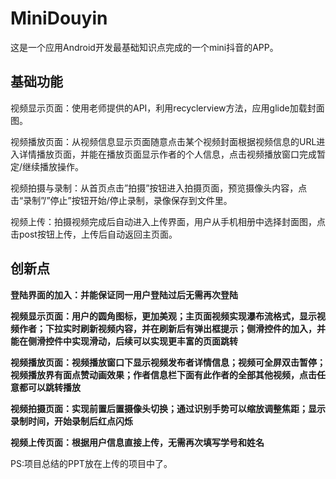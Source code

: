 # MiniDouyin
这是一个应用Android开发最基础知识点完成的一个mini抖音的APP。

基础功能
-
视频显示页面：使用老师提供的API，利用recyclerview方法，应用glide加载封面图。

视频播放页面：从视频信息显示页面随意点击某个视频封面根据视频信息的URL进入详情播放页面，并能在播放页面显示作者的个人信息，点击视频播放窗口完成暂定/继续播放操作。

视频拍摄与录制：从首页点击”拍摄”按钮进入拍摄页面，预览摄像头内容，点击“录制”/”停止”按钮开始/停止录制，录像保存到文件里。

视频上传：拍摄视频完成后自动进入上传界面，用户从手机相册中选择封面图，点击post按钮上传，上传后自动返回主页面。

创新点
-
**登陆界面的加入：并能保证同一用户登陆过后无需再次登陆**

**视频显示页面：用户的圆角图标，更加美观；主页面视频实现瀑布流格式，显示视频作者；下拉实时刷新视频内容，并在刷新后有弹出框提示；侧滑控件的加入，并能在侧滑控件中实现滑动，后续可以实现更丰富的页面跳转**

**视频播放页面：视频播放窗口下显示视频发布者详情信息；视频可全屏双击暂停；视频播放界有面点赞动画效果；作者信息栏下面有此作者的全部其他视频，点击任意都可以跳转播放**

**视频拍摄页面：实现前置后置摄像头切换；通过识别手势可以缩放调整焦距；显示录制时间，开始录制后红点闪烁**

**视频上传页面：根据用户信息直接上传，无需再次填写学号和姓名**


PS:项目总结的PPT放在上传的项目中了。
